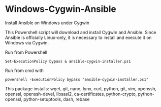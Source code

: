 # Windows-Cygwin-Ansible
Install Ansible on Windows under Cygwin

This Powershell script will download and install Cygwin and Ansible. Since Ansible is officially Linux-only, it is necessary to install and execute it on Windows via Cygwin.

Run from Powershell

`Set-ExecutionPolicy bypass
& ansible-cygwin-installer.ps1`

Run from cmd with

`powershell -ExecutionPolicy bypass "ansible-cygwin-installer.ps1"`

This package installs:
wget, git, nano, lynx, curl, python, git, vim, openssh, openssl, openssh-devel, libsasl2, ca-certificates, python-crypto, python-openssl, python-setuptools, dash, rebase
